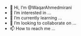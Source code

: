 - 👋 Hi, I’m @WaqarAhmedmirani
- 👀 I’m interested in ...
- 🌱 I’m currently learning ...
- 💞️ I’m looking to collaborate on ...
- 📫 How to reach me ...

<!---
WaqarAhmedmirani/WaqarAhmedmirani is a ✨ special ✨ repository because its `README.md` (this file) appears on your GitHub profile.
You can click the Preview link to take a look at your changes.
--->

